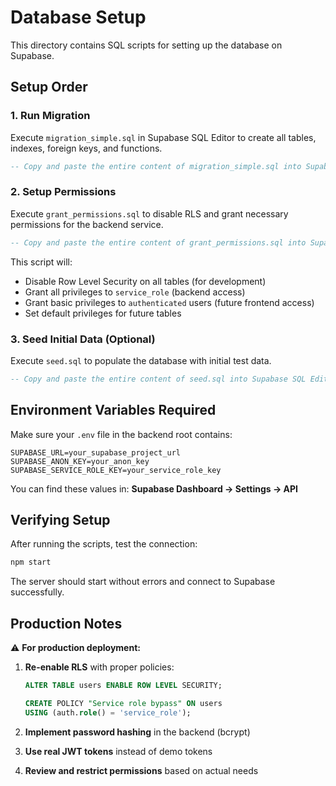 # Database Setup

This directory contains SQL scripts for setting up the database on Supabase.

## Setup Order

### 1. Run Migration
Execute `migration_simple.sql` in Supabase SQL Editor to create all tables, indexes, foreign keys, and functions.

```sql
-- Copy and paste the entire content of migration_simple.sql into Supabase SQL Editor
```

### 2. Setup Permissions
Execute `grant_permissions.sql` to disable RLS and grant necessary permissions for the backend service.

```sql
-- Copy and paste the entire content of grant_permissions.sql into Supabase SQL Editor
```

This script will:
- Disable Row Level Security on all tables (for development)
- Grant all privileges to `service_role` (backend access)
- Grant basic privileges to `authenticated` users (future frontend access)
- Set default privileges for future tables

### 3. Seed Initial Data (Optional)
Execute `seed.sql` to populate the database with initial test data.

```sql
-- Copy and paste the entire content of seed.sql into Supabase SQL Editor
```

## Environment Variables Required

Make sure your `.env` file in the backend root contains:

```env
SUPABASE_URL=your_supabase_project_url
SUPABASE_ANON_KEY=your_anon_key
SUPABASE_SERVICE_ROLE_KEY=your_service_role_key
```

You can find these values in:
**Supabase Dashboard → Settings → API**

## Verifying Setup

After running the scripts, test the connection:

```bash
npm start
```

The server should start without errors and connect to Supabase successfully.

## Production Notes

⚠️ **For production deployment:**

1. **Re-enable RLS** with proper policies:
   ```sql
   ALTER TABLE users ENABLE ROW LEVEL SECURITY;
   
   CREATE POLICY "Service role bypass" ON users
   USING (auth.role() = 'service_role');
   ```

2. **Implement password hashing** in the backend (bcrypt)

3. **Use real JWT tokens** instead of demo tokens

4. **Review and restrict permissions** based on actual needs
